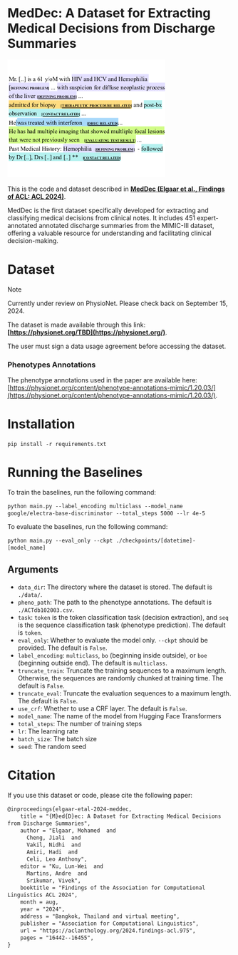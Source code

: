 # MedDec: A Dataset for Extracting Medical Decisions from Discharge Summaries

![MedDec](assets/figure.png)

This is the code and dataset described in **[MedDec (Elgaar et al., Findings of ACL: ACL 2024)](https://aclanthology.org/2024.findings-acl.975/)**.

MedDec is the first dataset specifically developed for extracting and classifying medical decisions from clinical notes. It includes 451 expert-annotated annotated discharge summaries from the MIMIC-III dataset, offering a valuable resource for understanding and facilitating clinical decision-making.

# Dataset

> [!NOTE]
> Currently under review on PhysioNet. Please check back on September 15, 2024.

The dataset is made available through this link: **[https://physionet.org/TBD](https://physionet.org/)**.

The user must sign a data usage agreement before accessing the dataset.

### Phenotypes Annotations

The phenotype annotations used in the paper are available here: [https://physionet.org/content/phenotype-annotations-mimic/1.20.03/](https://physionet.org/content/phenotype-annotations-mimic/1.20.03/).

# Installation

```
pip install -r requirements.txt
```

# Running the Baselines

To train the baselines, run the following command:
```
python main.py --label_encoding multiclass --model_name google/electra-base-discriminator --total_steps 5000 --lr 4e-5
```

To evaluate the baselines, run the following command:
```
python main.py --eval_only --ckpt ./checkpoints/[datetime]-[model_name]
```

## Arguments

- `data_dir`: The directory where the dataset is stored. The default is `./data/`.
- `pheno_path`: The path to the phenotype annotations. The default is `./ACTdb102003.csv`.
- `task`: `token` is the token classification task (decision extraction), and `seq` is the sequence classification task (phenotype prediction). The default is `token`.
- `eval_only`: Whether to evaluate the model only. `--ckpt` should be provided. The default is `False`.
- `label_encoding`: `multiclass`, `bo` (beginning inside outside), or `boe` (beginning outside end). The default is `multiclass`.
- `truncate_train`: Truncate the training sequences to a maximum length. Otherwise, the sequences are randomly chunked at training time. The default is `False`.
- `truncate_eval`: Truncate the evaluation sequences to a maximum length. The default is `False`.
- `use_crf`: Whether to use a CRF layer. The default is `False`.
- `model_name`: The name of the model from Hugging Face Transformers
- `total_steps`: The number of training steps
- `lr`: The learning rate
- `batch_size`: The batch size
- `seed`: The random seed



# Citation

If you use this dataset or code, please cite the following paper:

```
@inproceedings{elgaar-etal-2024-meddec,
    title = "{M}ed{D}ec: A Dataset for Extracting Medical Decisions from Discharge Summaries",
    author = "Elgaar, Mohamed  and
      Cheng, Jiali  and
      Vakil, Nidhi  and
      Amiri, Hadi  and
      Celi, Leo Anthony",
    editor = "Ku, Lun-Wei  and
      Martins, Andre  and
      Srikumar, Vivek",
    booktitle = "Findings of the Association for Computational Linguistics ACL 2024",
    month = aug,
    year = "2024",
    address = "Bangkok, Thailand and virtual meeting",
    publisher = "Association for Computational Linguistics",
    url = "https://aclanthology.org/2024.findings-acl.975",
    pages = "16442--16455",
}
```

